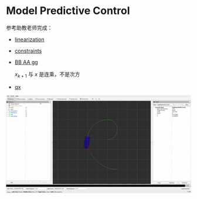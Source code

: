 # Model Predictive Control

参考助教老师完成：

* [linearization](../src/mpc_car/include/mpc_car/mpc_car.hpp#L76)

* [constraints](../src/mpc_car/include/mpc_car/mpc_car.hpp#L217)

* [BB AA gg](../src/mpc_car/include/mpc_car/mpc_car.hpp#L314)

  $x_{k+1}$ 与 $x$ 是连乘，不是次方


* [qx](../src/mpc_car/include/mpc_car/mpc_car.hpp#L344)


![my_mpc](./my_mpc.gif)